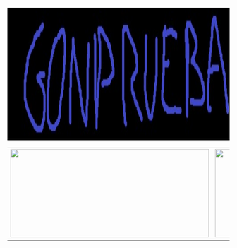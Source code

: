 <p align="center">
  <img width="1400" height="300" src="https://github.com/GONPRUEBA/GONPRUEBA/blob/main/LOGO.jpg">
</p>
<p align="center">
  <table>
    <tr>
      <td>
        <img src="https://github-readme-stats.vercel.app/api?username=GONPRUEBA&show_icons=true&count_private=true&theme=tokyonight&hide_border=true" width="450" height="200" />
      </td>
      <td>
        <img src="https://github-readme-stats.vercel.app/api/top-langs/?username=GONPRUEBA&layout=compact&theme=tokyonight&hide_border=true" width="400" height="200" />
      </td>
    </tr>
  </table>
</p>
